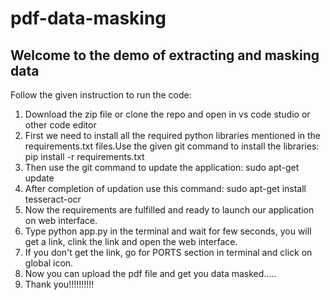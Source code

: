 # pdf-data-masking
## Welcome to the demo of extracting and masking data

Follow the given instruction to run the code:
1. Download the zip file or clone the repo and open in vs code studio or other code editor
2. First we need to install all the required python libraries mentioned in the requirements.txt files.Use the given git command to install the libraries:  pip install -r requirements.txt
3. Then use the git command to update the application:  sudo apt-get update
4. After completion of updation use this command: sudo apt-get install tesseract-ocr
5. Now the requirements are fulfilled and ready to launch our application on web interface.
6. Type python app.py in the terminal and wait for few seconds, you will get a link, clink the link and open the web interface.
7. If you don't get the link, go for PORTS section in terminal and click on global icon.
8. Now you can upload the pdf file and get you  data masked.....
9. Thank you!!!!!!!!!!
